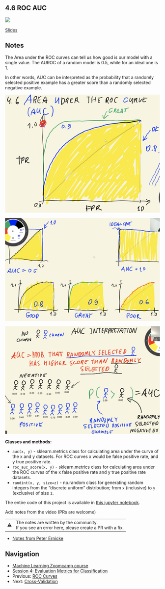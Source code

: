 ## 4.6 ROC AUC

<a href="https://www.youtube.com/watch?v=hvIQPAwkVZo&list=PL3MmuxUbc_hIhxl5Ji8t4O6lPAOpHaCLR"><img src="images/thumbnail-4-06.jpg"></a>

[Slides](https://www.slideshare.net/AlexeyGrigorev/ml-zoomcamp-4-evaluation-metrics-for-classification)

## Notes

The Area under the ROC curves can tell us how good is our model with a single value. The AUROC of a random model is 0.5, while for an ideal one is 1.

In other words, AUC can be interpreted as the probability that a randomly selected positive example has a greater score than a randomly selected negative example.

![06-roc-auc](./images/06-roc-auc.png)

![06-roc-auc-ex](./images/06-roc-auc-ex.png)

![06-roc-auc-interpretation](./images/06-roc-auc-interpretation.png)

**Classes and methods:**

- `auc(x, y)` - sklearn.metrics class for calculating area under the curve of the x and y datasets. For ROC curves x would be false positive rate, and y true positive rate.
- `roc_auc_score(x, y)` - sklearn.metrics class for calculating area under the ROC curves of the x false positive rate and y true positive rate datasets.
- `randint(x, y, size=z)` - np.random class for generating random integers from the “discrete uniform” distribution; from `x` (inclusive) to `y` (exclusive) of size `z`.

The entire code of this project is available in [this jupyter notebook](notebook.ipynb).

Add notes from the video (PRs are welcome)

<table>
   <tr>
      <td>⚠️</td>
      <td>
         The notes are written by the community. <br>
         If you see an error here, please create a PR with a fix.
      </td>
   </tr>
</table>

- [Notes from Peter Ernicke](https://knowmledge.com/2023/10/07/ml-zoomcamp-2023-evaluation-metrics-for-classification-part-6/)

## Navigation

- [Machine Learning Zoomcamp course](../)
- [Session 4: Evaluation Metrics for Classification](./)
- Previous: [ROC Curves](05-roc.md)
- Next: [Cross-Validation](07-cross-validation.md)
